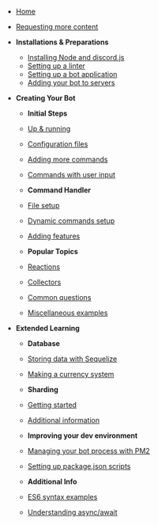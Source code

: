 * [Home](/)
* [Requesting more content](/requesting-more-content)

* **Installations & Preparations**
	* [Installing Node and discord.js](/preparations/)
	* [Setting up a linter](/preparations/setting-up-a-linter)
	* [Setting up a bot application](/preparations/setting-up-a-bot-application)
	* [Adding your bot to servers](/preparations/adding-your-bot-to-servers)

* **Creating Your Bot**
	* **Initial Steps**
	* [Up & running](/creating-your-bot/)
	* [Configuration files](/creating-your-bot/configuration-files)
	* [Adding more commands](/creating-your-bot/adding-more-commands)
	* [Commands with user input](/creating-your-bot/commands-with-user-input)

	* **Command Handler**
	* [File setup](/command-handling/)
	* [Dynamic commands setup](/command-handling/dynamic-commands)
	* [Adding features](/command-handling/adding-features)

	* **Popular Topics**
	* [Reactions](/popular-topics/reactions)
	* [Collectors](/popular-topics/collectors)
	* [Common questions](/popular-topics/common-questions)
	* [Miscellaneous examples](/popular-topics/miscellaneous-examples)

* **Extended Learning**
	* **Database**
	* [Storing data with Sequelize](/sequelize/)
	* [Making a currency system](/sequelize/currency)
	
	* **Sharding**
	* [Getting started](/sharding/)
	* [Additional information](/sharding/additional-information)

	* **Improving your dev environment**
	* [Managing your bot process with PM2](/improving-dev-environment/pm2)
	* [Setting up package.json scripts](/improving-dev-environment/package-json-scripts)
	
	* **Additional Info**
	* [ES6 syntax examples](/additional-info/es6-syntax)
	* [Understanding async/await](/additional-info/async-await)

